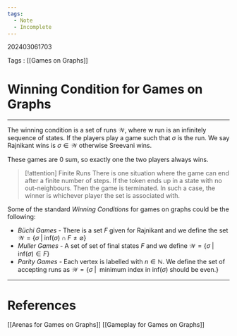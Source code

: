 ```yaml
---
tags:
  - Note
  - Incomplete
---
```


202403061703

Tags : [[Games on Graphs]]
# Winning Condition for Games on Graphs
---
The winning condition is a set of runs $\mathcal W$, where w run is an infinitely sequence of states. If the players play a game such that $\sigma$ is the run. We say Rajnikant wins is $\sigma\in \mathcal W$ otherwise Sreevani wins.

These games are $0$ sum, so exactly one the two players always wins.

>[!attention] Finite Runs
>There is one situation where the game can end after a finite number of steps.
>If the token ends up in a state with no out-neighbours. Then the game is terminated.
>In such a case, the winner is whichever player the set is associated with.

Some of the standard *Winning Conditions* for games on graphs could be the following:
- *Büchi Games* - There is a set $F$ given for Rajnikant and we define the set $\mathcal W=\{ \sigma \;|\; \text{inf}(\sigma) \cap F \neq \emptyset \}$
- *Muller Games* -  A set of set of final states $F$ and we define $\mathcal W = \{ \sigma\;|\; \text{inf}(\sigma) \in F\}$
- *Parity Games* - Each vertex is labelled with $n\in \mathbb{N}$. We define the set of accepting runs as $\mathcal W = \{ \sigma\; |\; \text{ minimum index in inf}(\sigma) \text{ should be even.}  \}$

---
# References
[[Arenas for Games on Graphs]]
[[Gameplay for Games on Graphs]]